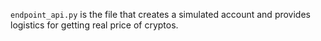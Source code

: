 ```endpoint_api.py``` is the file that creates a simulated account and provides logistics for getting real price of cryptos.
